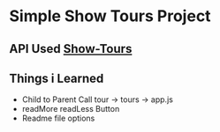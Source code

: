 # Simple Show Tours Project

## API Used [Show-Tours](https://course-api.com/react-tours-project)

## Things i Learned

- Child to Parent Call tour -> tours -> app.js
- readMore readLess Button
- Readme file options
